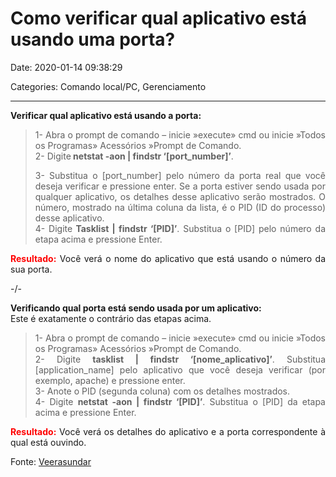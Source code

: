 # Como verificar qual aplicativo está usando uma porta?

Date: 2020-01-14 09:38:29

Categories: Comando local/PC, Gerenciamento

---

<p><strong>Verificar qual aplicativo está usando a porta:</strong></p>
<blockquote>
<p style="text-align: justify;">1- Abra o prompt de comando &#8211; inicie »execute» cmd ou inicie »Todos os Programas» Acessórios »Prompt de Comando.<br />
2- Digite<strong> netstat -aon | findstr &#8216;[port_number]&#8217;</strong>.</p>
<p style="text-align: justify;">3- Substitua o [port_number] pelo número da porta real que você deseja verificar e pressione enter. Se a porta estiver sendo usada por qualquer aplicativo, os detalhes desse aplicativo serão mostrados. O número, mostrado na última coluna da lista, é o PID (ID do processo) desse aplicativo.<br />
4- Digite<strong> Tasklist | findstr &#8216;[PID]&#8217;</strong>. Substitua o [PID] pelo número da etapa acima e pressione Enter.</p>
</blockquote>
<p style="text-align: justify;"><span style="color: #ff0000;"><strong>Resultado:</strong></span> Você verá o nome do aplicativo que está usando o número da sua porta.</p>
<p>-/-</p>
<p style="text-align: justify;"><strong>Verificando qual porta está sendo usada por um aplicativo:</strong><br />
Este é exatamente o contrário das etapas acima.</p>
<blockquote>
<p style="text-align: justify;">1- Abra o prompt de comando &#8211; inicie »execute» cmd ou inicie »Todos os Programas» Acessórios »Prompt de Comando.<br />
2- Digite <strong>tasklist | findstr &#8216;[nome_aplicativo]&#8217;</strong>. Substitua [application_name] pelo aplicativo que você deseja verificar (por exemplo, apache) e pressione enter.<br />
3- Anote o PID (segunda coluna) com os detalhes mostrados.<br />
4- Digite <strong>netstat -aon | findstr &#8216;[PID]&#8217;</strong>. Substitua o [PID] da etapa acima e pressione Enter.</p>
</blockquote>
<p style="text-align: justify;"><span style="color: #ff0000;"><strong>Resultado:</strong></span> Você verá os detalhes do aplicativo e a porta correspondente à qual está ouvindo.</p>
<p style="text-align: justify;">Fonte: <a href="https://veerasundar.com/blog/2009/10/how-to-check-which-application-is-using-which-port/">Veerasundar</a></p>
<p style="text-align: justify;">
